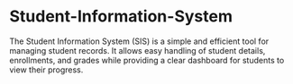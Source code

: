 # Student-Information-System
The Student Information System (SIS) is a simple and efficient tool for managing student records. It allows easy handling of student details, enrollments, and grades while providing a clear dashboard for students to view their progress.
